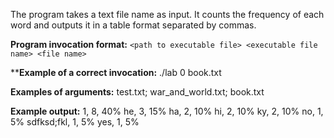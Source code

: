 The program takes a text file name as input. It counts the frequency of each word and outputs it in a table format separated by commas.

**Program invocation format:** `<path to executable file> <executable file name> <file name>` 

****Example of a correct invocation:** ./lab 0 book.txt

**Examples of arguments:** test.txt; war_and_world.txt; book.txt

**Example output:** 
1, 8, 40%
he, 3, 15%
ha, 2, 10%
hi, 2, 10%
ky, 2, 10%
no, 1, 5%
sdfksd;fkl, 1, 5%
yes, 1, 5%
